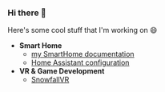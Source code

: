### Hi there 👋

Here's some cool stuff that I'm working on 😄

- **Smart Home**
  - [my SmartHome documentation](https://aerobless.github.io/SmartHome)
  - [Home Assistant configuration](https://github.com/aerobless/home-assistant-configuration)
- **VR & Game Development**
  - [SnowfallVR](https://github.com/aerobless/SnowfallVR)

<!--
**aerobless/aerobless** is a ✨ _special_ ✨ repository because its `README.md` (this file) appears on your GitHub profile.

Here are some ideas to get you started:

- 🔭 I’m currently working on ...
- 🌱 I’m currently learning ...
- 👯 I’m looking to collaborate on ...
- 🤔 I’m looking for help with ...
- 💬 Ask me about ...
- 📫 How to reach me: ...
- 😄 Pronouns: ...
- ⚡ Fun fact: ...
-->
